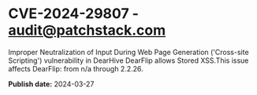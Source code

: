 # CVE-2024-29807 - audit@patchstack.com

Improper Neutralization of Input During Web Page Generation ('Cross-site Scripting') vulnerability in DearHive DearFlip allows Stored XSS.This issue affects DearFlip: from n/a through 2.2.26.



**Publish date:** 2024-03-27

